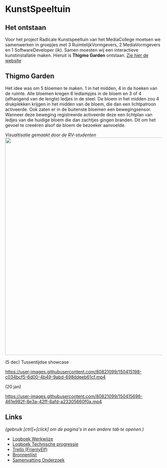 # KunstSpeeltuin

## Het ontstaan

Voor het project Radicale Kunstspeeltuin van het MediaCollege moetsen we samenwerken in groepjes met 3 RuimtelijkVormgevers, 2 MediaVormgevers en 1 SoftwareDeveloper (ik). Samen moesten wij een interactieve kunstinstallatie maken. Hieruit is **Thigmo Garden** ontstaan. [Zie hier de website](https://www.madebyjaap.nl/thigmogarden)


## Thigmo Garden
Het idee was om 5 bloemen te maken. 1 in het midden, 4 in de hoeken van de ruimte. Alle bloemen kregen 6 ledlampjes in de bloem en 3 of 4 (afhangend van de lengte) ledjes in de steel. De bloem in het midden zou 4 drukplekken krijgen in het midden van de bloem, die dan een lichtpatroon activeerde. Ook zaten er in de buitenste bloemen een bewegingsensor. Wanneer deze beweging registreerde activeerde deze een lichtplan van ledjes van die huidige bloem die dan zachtjes gingen branden. Dit om het gevoel te creeëren alsof de bloem de bezoeker aanvoelde.

_Visualtisatie gemaakt door de RV-studenten_<br>
<img src="https://user-images.githubusercontent.com/80821099/147220471-6a4077af-e278-46f4-b01b-83fbb61e387a.png" width="700"><br>


(5 dec)
Tussentijdse showcase

https://user-images.githubusercontent.com/80821099/150415198-c034bcf5-6d00-4b49-9abd-698ddeeb61cf.mp4


(20 jan)

https://user-images.githubusercontent.com/80821099/150415696-461e982f-8e3a-42ff-8afd-a23305660f0a.mp4




## Links
_(gebruik [ctrl]+[click] om de pagina's in een andere tab te openen.)_
* [Logboek Werkwijze](https://docs.google.com/spreadsheets/d/1Q4qILZ0Bl56O2A2_YKM4ofYVsEkzzLspotR28CTKoQc/edit?usp=sharing)
* [Logboek Technische progressie](https://docs.google.com/spreadsheets/d/1YVb_C5TsbWpyhvSk7ew6KAUmTUdejODWfEtyPysFfY8/edit?usp=sharing)
* [Trello (FrienlyElf)](https://trello.com/b/AEZ9vci9/friendlyelf)
* [Bronnenlijst](https://docs.google.com/spreadsheets/d/1-HoiyHXPtEMzYmzG-buc7pj38aPBapJlqAEC7vKCPdE/edit?usp=sharing)
* [Samenvatting Onderzoek](https://docs.google.com/document/d/1t0dX8lDHF7_yPjQtkMxefIpp7BCUEcAsflD2cDM8g2A/edit?usp=sharing)
